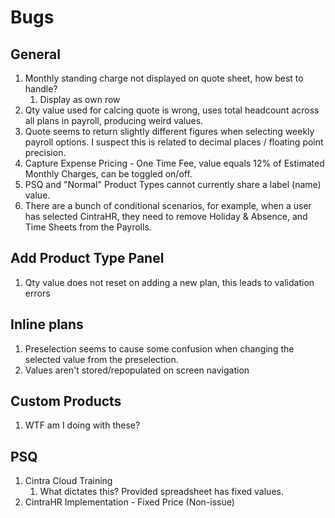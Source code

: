 # Bugs

## General
1. Monthly standing charge not displayed on quote sheet, how best to handle?
   1. Display as own row
2. Qty value used for calcing quote is wrong, uses total headcount across all plans in payroll, producing weird values.
3. Quote seems to return slightly different figures when selecting weekly payroll options. I suspect this is related to decimal places / floating point precision.
4. Capture Expense Pricing - One Time Fee, value equals 12% of Estimated Monthly Charges, can be toggled on/off.
5. PSQ and "Normal" Product Types cannot currently share a label (name) value.
6. There are a bunch of conditional scenarios, for example, when a user has selected CintraHR, they need to remove Holiday & Absence, and Time Sheets from the Payrolls.

## Add Product Type Panel
1. Qty value does not reset on adding a new plan, this leads to validation errors

## Inline plans
1. Preselection seems to cause some confusion when changing the selected value from the preselection.
2. Values aren't stored/repopulated on screen navigation

## Custom Products
1. WTF am I doing with these?

## PSQ
1. Cintra Cloud Training
   1. What dictates this? Provided spreadsheet has fixed values.
2. CintraHR Implementation - Fixed Price (Non-issue)